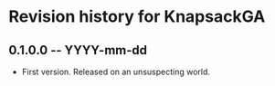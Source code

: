 # Revision history for KnapsackGA

## 0.1.0.0 -- YYYY-mm-dd

* First version. Released on an unsuspecting world.
